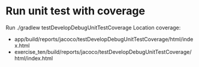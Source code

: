 # Run unit test with coverage
Run ./gradlew testDevelopDebugUnitTestCoverage
Location coverage:
- app/build/reports/jacoco/testDevelopDebugUnitTestCoverage/html/index.html
- exercise_ten/build/reports/jacoco/testDevelopDebugUnitTestCoverage/html/index.html

